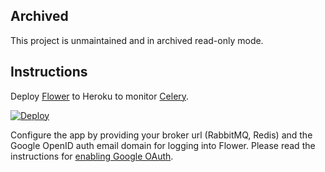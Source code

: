 ## Archived

This project is unmaintained and in archived read-only mode.

## Instructions

Deploy [Flower](https://github.com/mher/flower/) to Heroku to monitor [Celery](http://www.celeryproject.org/).

[![Deploy](https://www.herokucdn.com/deploy/button.png)](https://heroku.com/deploy)

Configure the app by providing your broker url (RabbitMQ, Redis) and the Google OpenID auth email domain for logging into Flower. Please read the instructions for [enabling Google OAuth](http://flower.readthedocs.io/en/latest/auth.html#google-oauth-2-0).
